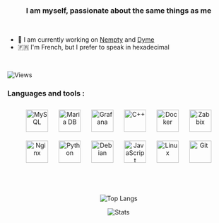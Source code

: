
  
### <div align="center">I am myself, passionate about the same things as me</div>  
  

<br/>  

- 🔭 I am currently working on [Nempty](https://github.com/Nempty) and [Dyme](https://dyme.tk)
- 🇫🇷 I'm French, but I prefer to speak in hexadecimal

<br/>
<p align="left">
<img src="https://komarev.com/ghpvc/?username=vilerio&style=flat" alt="Views">
</p>

<h3 align="left">Languages and tools :</h3>

<div align="center">  
<a href="https://www.mysql.com/" target="_blank"><img style="margin: 10px" src="https://profilinator.rishav.dev/skills-assets/mysql-original-wordmark.svg" alt="MySQL" height="50" /></a>  
<a href="https://mariadb.org/" target="_blank"><img style="margin: 10px" src="https://profilinator.rishav.dev/skills-assets/mariadb.png" alt="Maria DB" height="50" /></a>  
<a href="https://grafana.com/" target="_blank"><img style="margin: 10px" src="https://profilinator.rishav.dev/skills-assets/grafana.png" alt="Grafana" height="50" /></a>  
<a href="https://www.cplusplus.com/" target="_blank"><img style="margin: 10px" src="https://profilinator.rishav.dev/skills-assets/cplusplus-original.svg" alt="C++" height="50" /></a>  
<a href="https://www.docker.com/" target="_blank"><img style="margin: 10px" src="https://profilinator.rishav.dev/skills-assets/docker-original-wordmark.svg" alt="Docker" height="50" /></a>  
<a href="https://www.zabbix.com/" target="_blank"><img style="margin: 10px" src="https://softwarereviews.s3.amazonaws.com/production/favicons/offerings/4317/original/Zabbix_icon.png" alt="Zabbix" height="50" /></a>  
<a href="https://www.nginx.com/" target="_blank"><img style="margin: 10px" src="https://profilinator.rishav.dev/skills-assets/nginx-original.svg" alt="Nginx" height="50" /></a>  
<a href="https://www.python.org/" target="_blank"><img style="margin: 10px" src="https://profilinator.rishav.dev/skills-assets/python-original.svg" alt="Python" height="50" /></a>  
<a href="https://www.debian.org/" target="_blank"><img style="margin: 10px" src="https://upload.wikimedia.org/wikipedia/commons/thumb/6/66/Openlogo-debianV2.svg/967px-Openlogo-debianV2.svg.png" alt="Debian" height="50" /></a>  
<a href="https://www.javascript.com/" target="_blank"><img style="margin: 10px" src="https://profilinator.rishav.dev/skills-assets/javascript-original.svg" alt="JavaScript" height="50" /></a>  
<a href="https://www.linux.org/" target="_blank"><img style="margin: 10px" src="https://profilinator.rishav.dev/skills-assets/linux-original.svg" alt="Linux" height="50" /></a>  
<a href="https://git-scm.com/" target="_blank"><img style="margin: 10px" src="https://www.vectorlogo.zone/logos/git-scm/git-scm-icon.svg" alt="Git" height="50" /></a>  
</div>

<br/> <br/>

<p align="center">
<img src="https://github-readme-stats.vercel.app/api/top-langs/?username=vilerio&layout=compact&theme=tokyonight&exclude_repo=hjs-cpp,Wings-install-script-for-OpenVZ" alt="Top Langs">
</p>

<p align="center">
<img src="https://github-readme-stats.vercel.app/api?username=vilerio&count_private=true&show_icons=true&theme=tokyonight" alt="Stats">
</p>
